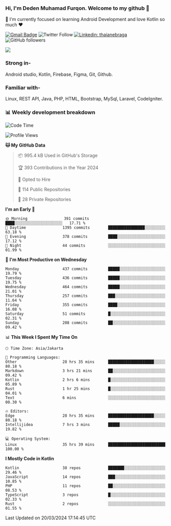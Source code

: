 ### Hi, I'm Deden Muhamad Furqon. Welcome to my github 👋

<!--
**furqoncreative/furqoncreative** is a ✨ _special_ ✨ repository because its `README.md` (this file) appears on your GitHub profile.

Here are some ideas to get you started:

- 🔭 I’m currently working on ...
- 👯 I’m looking to collaborate on ...
- 🤔 I’m looking for help with ...
- 💬 Ask me about ...
- 📫 How to reach me: ...
- 😄 Pronouns: ...
- ⚡ Fun fact: ...
-->

  🌱 I'm currently focused on learning Android Development and love Kotlin so much ❤ 

[![Gmail Badge](https://img.shields.io/badge/-furqoncreative24@gmail.com-c14438?style=flat-square&logo=Gmail&logoColor=white&link=mailto:furqoncreative24@gmail.com)](mailto:furqoncreative24@gmail.com)
![Twitter Follow](https://img.shields.io/twitter/follow/furqoncreative?label=Follow)
[![Linkedin: thaianebraga](https://img.shields.io/badge/-Deden_Muhamad_Furqon-blue?style=flat-square&logo=Linkedin&logoColor=white&link=https://www.linkedin.com/in/anmol-p-singh/)](https://www.linkedin.com/in/furqoncreative/)
![GitHub followers](https://img.shields.io/github/followers/furqoncreative?label=Follow&style=social)

<img src="https://github-readme-stats.sera5-dev.vercel.app/api?username=furqoncreative&hide=stars&show_icons=true&count_private=true&include_all_commits=true&title_color=#008080&icon_color=#008080&hide_border=true" width="">

### Strong in-

Android studio, Kotlin, Firebase, Figma, Git, Github.

### Familiar with-
Linux, REST API, Java, PHP, HTML, Bootstrap, MySql, Laravel, CodeIgniter.

### 📊 Weekly development breakdown

<!--START_SECTION:waka-->
![Code Time](http://img.shields.io/badge/Code%20Time-2%2C049%20hrs%2047%20mins-blue)

![Profile Views](http://img.shields.io/badge/Profile%20Views-0-blue)

**🐱 My GitHub Data** 

> 📦 995.4 kB Used in GitHub's Storage 
 > 
> 🏆 393 Contributions in the Year 2024
 > 
> 💼 Opted to Hire
 > 
> 📜 114 Public Repositories 
 > 
> 🔑 28 Private Repositories 
 > 
**I'm an Early 🐤** 

```text
🌞 Morning                391 commits         ████░░░░░░░░░░░░░░░░░░░░░   17.71 % 
🌆 Daytime                1395 commits        ████████████████░░░░░░░░░   63.18 % 
🌃 Evening                378 commits         ████░░░░░░░░░░░░░░░░░░░░░   17.12 % 
🌙 Night                  44 commits          ░░░░░░░░░░░░░░░░░░░░░░░░░   01.99 % 
```
📅 **I'm Most Productive on Wednesday** 

```text
Monday                   437 commits         █████░░░░░░░░░░░░░░░░░░░░   19.79 % 
Tuesday                  436 commits         █████░░░░░░░░░░░░░░░░░░░░   19.75 % 
Wednesday                464 commits         █████░░░░░░░░░░░░░░░░░░░░   21.01 % 
Thursday                 257 commits         ███░░░░░░░░░░░░░░░░░░░░░░   11.64 % 
Friday                   355 commits         ████░░░░░░░░░░░░░░░░░░░░░   16.08 % 
Saturday                 51 commits          █░░░░░░░░░░░░░░░░░░░░░░░░   02.31 % 
Sunday                   208 commits         ██░░░░░░░░░░░░░░░░░░░░░░░   09.42 % 
```


📊 **This Week I Spent My Time On** 

```text
🕑︎ Time Zone: Asia/Jakarta

💬 Programming Languages: 
Other                    28 hrs 35 mins      ████████████████████░░░░░   80.18 % 
Markdown                 3 hrs 21 mins       ██░░░░░░░░░░░░░░░░░░░░░░░   09.42 % 
Kotlin                   2 hrs 6 mins        █░░░░░░░░░░░░░░░░░░░░░░░░   05.89 % 
Rust                     1 hr 25 mins        █░░░░░░░░░░░░░░░░░░░░░░░░   04.01 % 
Text                     6 mins              ░░░░░░░░░░░░░░░░░░░░░░░░░   00.30 % 

🔥 Editors: 
Edge                     28 hrs 35 mins      ████████████████████░░░░░   80.18 % 
Intellijidea             7 hrs 3 mins        █████░░░░░░░░░░░░░░░░░░░░   19.82 % 

💻 Operating System: 
Linux                    35 hrs 39 mins      █████████████████████████   100.00 % 
```

**I Mostly Code in Kotlin** 

```text
Kotlin                   38 repos            ███████░░░░░░░░░░░░░░░░░░   29.46 % 
JavaScript               14 repos            ███░░░░░░░░░░░░░░░░░░░░░░   10.85 % 
PHP                      11 repos            ██░░░░░░░░░░░░░░░░░░░░░░░   08.53 % 
TypeScript               3 repos             █░░░░░░░░░░░░░░░░░░░░░░░░   02.33 % 
Rust                     2 repos             ░░░░░░░░░░░░░░░░░░░░░░░░░   01.55 % 
```




 Last Updated on 20/03/2024 17:14:45 UTC
<!--END_SECTION:waka-->
